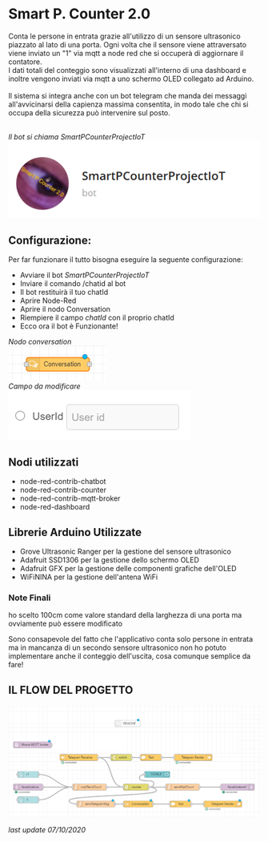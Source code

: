 # Smart P. Counter 2.0
Conta le persone in entrata grazie all'utilizzo di un sensore ultrasonico piazzato al lato di una porta.
Ogni volta che il sensore viene attraversato viene inviato un "1" via mqtt a node red che si occuperà di aggiornare il contatore.</br>
I dati totali del conteggio sono visualizzati all'interno di una dashboard e inoltre vengono inviati via mqtt a uno schermo OLED collegato ad Arduino.</br></br>
Il sistema si integra anche con un bot telegram che manda dei messaggi all'avvicinarsi della capienza massima consentita, in modo tale che chi si occupa della sicurezza
può intervenire sul posto. </br></br>

_Il bot si chiama SmartPCounterProjectIoT_ </br>
![](nomeBot.PNG)</br>

## Configurazione:
Per far funzionare il tutto bisogna eseguire la seguente configurazione:
 * Avviare il bot _SmartPCounterProjectIoT_
 * Inviare il comando /chatid al bot
 * Il bot restituirà il tuo chatId
 * Aprire Node-Red
 * Aprire il nodo Conversation
 * Riempiere il campo _chatId_ con il proprio chatId
 * Ecco ora il bot è Funzionante!
 
 _Nodo conversation_ </br>
 ![](Conversation.PNG)</br>
 _Campo da modificare_ </br>
  ![](userId.PNG)

## Nodi utilizzati
 - node-red-contrib-chatbot
 - node-red-contrib-counter 
 - node-red-contrib-mqtt-broker
 - node-red-dashboard
 
## Librerie Arduino Utilizzate
 * Grove Ultrasonic Ranger per la gestione del sensore ultrasonico
 * Adafruit SSD1306 per la gestione dello schermo OLED
 * Adafruit GFX per la gestione delle componenti grafiche dell'OLED
 * WiFiNINA per la gestione dell'antena WiFi


### Note Finali
ho scelto 100cm come valore standard della larghezza di una porta ma ovviamente può essere modificato

Sono consapevole del fatto che l'applicativo conta solo persone in entrata ma in mancanza di un secondo sensore ultrasonico non ho potuto implementare anche il conteggio dell'uscita, cosa comunque semplice da fare!

## IL FLOW DEL PROGETTO
![](imgFlow.PNG)</br>


_last update 07/10/2020_




